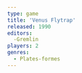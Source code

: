 ```yaml
---
type: game
title: 'Venus Flytrap'
released: 1990
editors: 
  -Gremlin
players: 2
genres:
  - Plates-formes
---
```

